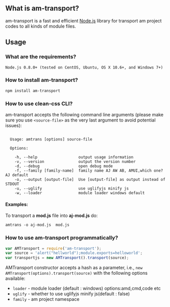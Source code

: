 ## What is am-transport?

am-transport is a fast and efficient [Node.js](http://nodejs.org/) library for transport am project codes to all kinds of module files.


## Usage

### What are the requirements?

```
Node.js 0.8.0+ (tested on CentOS, Ubuntu, OS X 10.6+, and Windows 7+)
```

### How to install am-transport?

```
npm install am-transport
```

### How to use clean-css CLI?

am-transport accepts the following command line arguments (please make sure
you use `<source-file>` as the very last argument to avoid potential issues):

```

  Usage: amtrans [options] source-file

  Options:

    -h, --help                  output usage information
    -v, --version               output the version number
    -d, --debug                 open debug mode
    -f, --family [family-name]  family name AJ AW AB, AMUI,which one? AJ default
    -o, --output [output-file]  Use [output-file] as output instead of STDOUT
    -u, --uglify                use uglifyjs minify js
    -w, --loader                module loader windows default
```

#### Examples:

To transport a **mod.js** file into **aj-mod.js** do:

```
amtrans -o aj-mod.js  mod.js
```

### How to use am-transport programmatically?

```js
var AMTransport = require('am-transport');
var source = 'alert("hellworld");module.exports=helloworld';
var transportjs = new AMTransport().transport(source);
```

AMTransport constructor accepts a hash as a parameter, i.e.,
`new AMTransport(options).transport(source)` with the following options available:

* `loader` - module loader (default : windows) options:amd,cmd,code etc
* `uglify` - whether to use uglifyjs minify js(default : false)
* `family` - am project namespace